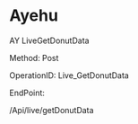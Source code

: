 #     Ayehu


AY LiveGetDonutData

Method: Post

OperationID: Live_GetDonutData

EndPoint:

/Api/live/getDonutData
